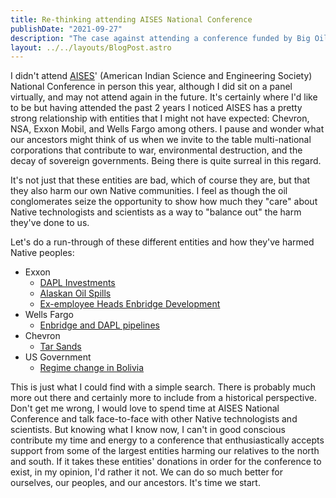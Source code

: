 ```yaml
---
title: Re-thinking attending AISES National Conference
publishDate: "2021-09-27"
description: "The case against attending a conference funded by Big Oil"
layout: ../../layouts/BlogPost.astro
---
```


I didn't attend [AISES](https://www.aises.org/)' (American Indian Science and Engineering Society) National Conference in person this year, although I did sit on a panel virtually, and may not attend again in the future. It's certainly where I'd like to be but having attended the past 2 years I noticed AISES has a pretty strong relationship with entities that I might not have expected: Chevron, NSA, Exxon Mobil, and Wells Fargo among others. I pause and wonder what our ancestors might think of us when we invite to the table multi-national corporations that contribute to war, environmental destruction, and the decay of sovereign governments. Being there is quite surreal in this regard.

It's not just that these entities are bad, which of course they are, but that they also harm our own Native communities. I feel as though the oil conglomerates seize the opportunity to show how much they "care" about Native technologists and scientists as a way to "balance out" the harm they've done to us.

Let's do a run-through of these different entities and how they've harmed Native peoples:

- Exxon
  - [DAPL Investments](https://wallstreetwatchdogs.com/2021/04/05/exxon-sues-energy-transfer/)
  - [Alaskan Oil Spills](https://www.ran.org/the-understory/extreme_energy_injustice/)
  - [Ex-employee Heads Enbridge Development](https://gizmodo.com/amazons-former-security-chief-is-now-guarding-the-line-1847724615)
- Wells Fargo
  - [Enbridge and DAPL pipelines](https://www.sierraclub.org/compass/2017/12/wells-fargo-has-choice-make-keystone-xl-tar-sands-double-down-or-divest)
- Chevron
  - [Tar Sands](https://www.reuters.com/article/us-chevron-divestiture-canada-idUSKBN17F1S7)
- US Government
  - [Regime change in Bolivia](https://fpif.org/ending-regime-change-in-bolivia-and-the-world/)

This is just what I could find with a simple search. There is probably much more out there and certainly more to include from a historical perspective. Don't get me wrong, I would love to spend time at AISES National Conference and talk face-to-face with other Native technologists and scientists. But knowing what I know now, I can't in good conscious contribute my time and energy to a conference that enthusiastically accepts support from some of the largest entities harming our relatives to the north and south. If it takes these entities' donations in order for the conference to exist, in my opinion, I'd rather it not. We can do so much better for ourselves, our peoples, and our ancestors. It's time we start.




